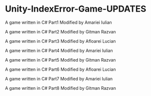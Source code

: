 # Unity-IndexError-Game-UPDATES
A game written in C# Part1 Modified by Amariei Iulian


A game written in C# Part2 Modified by Gitman Razvan


A game written in C# Part3 Modified by Afloarei Lucian


A game written in C# Part4 Modified by Amariei Iulian


A game written in C# Part5 Modified by Gitman Razvan


A game written in C# Part6 Modified by Afloarei Lucian


A game written in C# Part7 Modified by Amariei Iulian


A game written in C# Part8 Modified by Gitman Razvan


